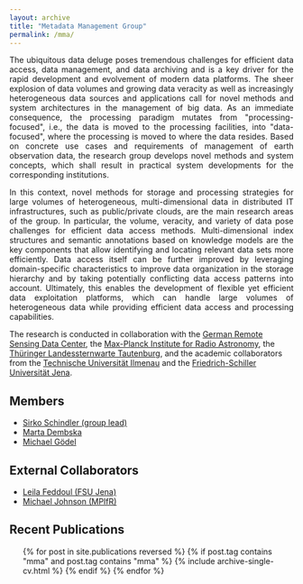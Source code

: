 ```yaml
---
layout: archive
title: "Metadata Management Group"
permalink: /mma/
---
```

<p align="justify">
The ubiquitous data deluge poses tremendous challenges for efficient data access, data management, and data archiving and is a key driver for the rapid development and evolvement of modern data platforms.  The sheer explosion of data volumes and growing data veracity as well as increasingly heterogeneous data sources and applications call for novel methods and system architectures in the management of big data. As an immediate consequence, the processing paradigm mutates from "processing-focused", i.e., the data is moved to the processing facilities, into "data-focused", where the processing is moved to where the data resides. Based on concrete use cases and requirements of management of earth observation data, the research group develops novel methods and system concepts, which shall result in practical system developments for the corresponding institutions.</p>

<p align="justify">
In this context, novel methods for storage and processing strategies for large volumes of heterogeneous, multi-dimensional data in distributed IT infrastructures, such as public/private clouds, are the main research areas of the group. In particular, the volume, veracity, and variety of data pose challenges for efficient data access methods. Multi-dimensional index structures and semantic annotations based on knowledge models are the key components that allow identifying and locating relevant data sets more efficiently. Data access itself can be further improved by leveraging domain-specific characteristics to improve data organization in the storage hierarchy and by taking potentially conflicting data access patterns into account. Ultimately, this enables the development of flexible yet efficient data exploitation platforms, which can handle large volumes of heterogeneous data while providing efficient data access and processing capabilities.</p>

The research is conducted in collaboration with the [German Remote Sensing Data Center](https://www.dlr.de/eoc/en/desktopdefault.aspx/tabid-5278/8856_read-15911/), the [Max-Planck Institute for Radio Astronomy](https://www.mpifr-bonn.mpg.de/2169/en), the [Thüringer Landessternwarte Tautenburg](http://www.tls-tautenburg.de/TLS/index.php?id=2&L=1), and the academic collaborators from the [Technische Universität Ilmenau](https://www.tu-ilmenau.de/dbis/) and the [Friedrich-Schiller Universität Jena](http://fusion.cs.uni-jena.de/fusion/).

## Members

* [Sirko Schindler (group lead)](https://marcusparadies.github.io/mma/members/~schindler/)
* [Marta Dembska](https://marcusparadies.github.io/mma/members/~dembska/)
* [Michael Gödel](https://marcusparadies.github.io/mma/members/~goedel/)

## External Collaborators

* [Leila Feddoul (FSU Jena)](https://marcusparadies.github.io/mma/members/~feddoul/)
* [Michael Johnson (MPIfR)](https://marcusparadies.github.io/mma/members/~johnson/)

## Recent Publications
  <ul>{% for post in site.publications reversed %}
    {% if post.tag contains "mma" and post.tag contains "mma" %}
      {% include archive-single-cv.html %}
    {% endif %}
  {% endfor %}</ul>
